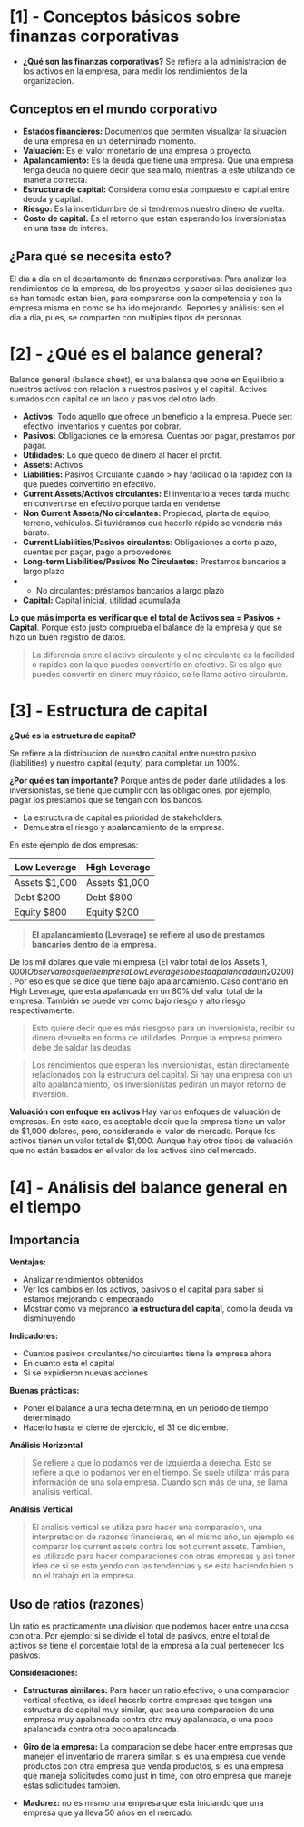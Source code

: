 # [1] - Conceptos básicos sobre finanzas corporativas

- **¿Qué son las finanzas corporativas?**
Se refiera a la administracion de los activos en la empresa, para medir los rendimientos de la organizacion.

## Conceptos en el mundo corporativo

- **Estados financieros:** Documentos que permiten visualizar la situacion de una empresa en un determinado momento.
- **Valuación:** Es el valor monetario de una empresa o proyecto.
- **Apalancamiento:** Es la deuda que tiene una empresa. Que una empresa tenga deuda no quiere decir que sea malo, mientras la este utilizando de manera correcta.
- **Estructura de capital:** Considera como esta compuesto el capital entre deuda y capital.
- **Riesgo:** Es la incertidumbre de si tendremos nuestro dinero de vuelta.
- **Costo de capital:** Es el retorno que estan esperando los inversionistas en una tasa de interes.

 ## ¿Para qué se necesita esto?
 
El día a día en el departamento de finanzas corporativas: Para analizar los rendimientos de la empresa, de los proyectos, y saber si las decisiones
que se han tomado estan bien, para compararse con la competencia y con la empresa misma en como se ha ido mejorando.
Reportes y análisis: son el dia a dia, pues, se comparten con multiples tipos de personas.

# [2] - ¿Qué es el balance general?
 Balance general (balance sheet), es una balansa que pone en Equilibrio a nuestros activos con relación a nuestros pasivos y el capital.
 Activos sumados con capital de un lado y pasivos del otro lado.
- **Activos:** Todo aquello que ofrece un beneficio a la empresa. Puede ser: efectivo, inventarios y cuentas por cobrar.
- **Pasivos:** Obligaciones de la empresa. Cuentas por pagar, prestamos por pagar.
- **Utilidades:** Lo que quedo de dinero al hacer el profit.
- **Assets:** Activos
- **Liabilities:** Pasivos Circulante cuando > hay facilidad o la rapidez con la que puedes convertirlo en efectivo.
- **Current Assets/Activos circulantes:** El inventario a veces tarda mucho en convertirse en efectivo porque tarda en venderse.
- **Non Current Assets/No circulantes:** Propiedad, planta de equipo, terreno, vehículos. Si tuviéramos que hacerlo rápido se vendería más barato.
- **Current Liabilities/Pasivos circulantes**: Obligaciones a corto plazo, cuentas por pagar, pago a proovedores
- **Long-term Liabilities/Pasivos No Circulantes:** Prestamos bancarios a largo plazo
- - No circulantes: préstamos bancarios a largo plazo
- **Capital:** Capital inicial, utilidad acumulada.

**Lo que más importa es verificar que el total de Activos sea = Pasivos + Capital**. Porque esto justo comprueba
el balance de la empresa y que se hizo un buen registro de datos.

> La diferencia entre el activo circulante y el no circulante es la facilidad o rapides con la que puedes convertirlo en efectivo. Si es algo que puedes convertir
> en dinero muy rápido, se le llama activo circulante.

# [3] - Estructura de capital

**¿Qué es la estructura de capital?**

Se refiere a la distribucion de nuestro capital entre nuestro pasivo (liabilities) y nuestro capital (equity) para completar un 100%.

**¿Por qué es tan importante?**
Porque antes de poder darle utilidades a los inversionistas, se tiene que cumplir con las obligaciones, por ejemplo, pagar los prestamos que se tengan con los bancos.
- La estructura de capital es prioridad de stakeholders.
- Demuestra el riesgo y apalancamiento de la empresa.  

En este ejemplo de dos empresas:

| Low Leverage | High Leverage |
| --- | --- |
| Assets $1,000 | Assets $1,000|
| Debt $200 | Debt $800 | 
| Equity $800 | Equity $200 |

> **El apalancamiento (Leverage) se refiere al uso de prestamos bancarios dentro de la empresa.**

De los mil dolares que vale mi empresa (El valor total de los Assets $1,000) Observamos que la empresa Low Leverage solo esta apalancada un 20% ($200). 
Por eso es que se dice que tiene bajo apalancamiento. 
Caso contrario en High Leverage, que esta apalancada en un 80% del valor total de la empresa.
También se puede ver como bajo riesgo y alto riesgo respectivamente.

> Esto quiere decir que es más riesgoso para un inversionista, recibir su dinero devuelta en forma de utilidades. Porque la empresa
> primero debe de saldar las deudas.

> Los rendimientos que esperan los inversionistas, están directamente relacionados con la estructura del capital.
> Si hay una empresa con un alto apalancamiento, los inversionistas pedirán un mayor retorno de inversión.

**Valuación con enfoque en activos**
Hay varios enfoques de valuación de empresas. En este caso, es aceptable decir que la empresa tiene un valor de $1,000 dolares, pero, considerando el valor de mercado. 
Porque los activos tienen un valor total de $1,000.
Aunque hay otros tipos de valuación que no están basados en el valor de los activos sino del mercado. 

 
# [4] - Análisis del balance general en el tiempo

## Importancia

**Ventajas:**

- Analizar rendimientos obtenidos
- Ver los cambios en los activos, pasivos o el capital para saber si estamos mejorando o empeorando
- Mostrar como va mejorando **la estructura del capital**, como la deuda va disminuyendo

**Indicadores:**

- Cuantos pasivos circulantes/no circulantes tiene la empresa ahora
- En cuanto esta el capital
- Si se expidieron nuevas acciones

**Buenas prácticas:**

- Poner el balance a una fecha determina, en un periodo de tiempo determinado
- Hacerlo hasta el cierre de ejercicio, el 31 de diciembre.

 
**Análisis Horizontal**
> Se refiere a que lo podamos ver de izquierda a derecha. Esto se refiere a que lo podamos ver en el tiempo.
> Se suele utilizar más para información de una sola empresa. Cuando son más de una, se llama análisis vertical.

 
**Análisis Vertical**
> El analisis vertical se utiliza para hacer una comparacion, una interpretacion de razones financieras, en el mismo año, un ejemplo es comparar los current assets contra los not current assets.
> Tambien, es utilizado para hacer comparaciones con otras empresas y asi tener idea de si se esta yendo con las tendencias y se esta haciendo bien o no el trabajo en la empresa.

 
## Uso de ratios (razones)

Un ratio es practicamente una division que podemos hacer entre una cosa con otra. 
Por ejemplo: si se divide el total de pasivos, entre el total de activos se tiene el porcentaje total de la empresa a la cual pertenecen los pasivos.

**Consideraciones:**

- **Estructuras similares:** Para hacer un ratio efectivo, o una comparacion vertical efectiva, es ideal hacerlo contra empresas que tengan una estructura de capital muy similar,
   que sea una comparacion de una empresa muy apalancada contra otra muy apalancada, o una poco apalancada contra otra poco apalancada.

- **Giro de la empresa:** La comparacion se debe hacer entre empresas que manejen el inventario de manera similar, si es una empresa que vende productos con otra empresa que venda productos,
   si es una empresa que maneja solicitudes como just in time, con otro empresa que maneje estas solicitudes tambien.

- **Madurez:** no es mismo una empresa que esta iniciando que una empresa que ya lleva 50 años en el mercado.

